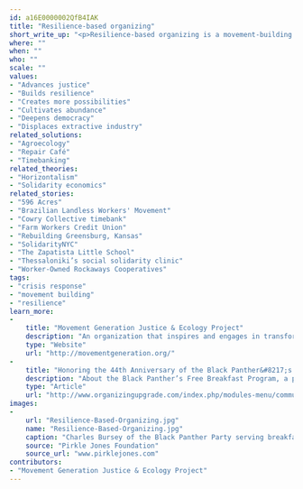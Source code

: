 ```yaml
---
id: a16E0000002QfB4IAK
title: "Resilience-based organizing"
short_write_up: "<p>Resilience-based organizing is a movement-building strategy that focuses on improving the ability of communities to meet their needs through shared work, democratic self-governance, and contesting power. The approach departs from traditional campaign-based organizing approaches in which communities pressure a political figure with decision-making power to act on their demands, thereby re-enforcing existing structures of power. Instead, people organize to create visionary and oppositional economies in ways that strengthen community control and are ecologically regenerative. Resilience-based organizing was foundational to black liberation movements such as the Black Panther Party, which had more than sixty &#8216;self help&#8217; programs. We see it applied today in Zapatista communities and through the Landless Workers’ Movement in Brazil.</p>"
where: ""
when: ""
who: ""
scale: ""
values:
- "Advances justice"
- "Builds resilience"
- "Creates more possibilities"
- "Cultivates abundance"
- "Deepens democracy"
- "Displaces extractive industry"
related_solutions:
- "Agroecology"
- "Repair Café"
- "Timebanking"
related_theories:
- "Horizontalism"
- "Solidarity economics"
related_stories:
- "596 Acres"
- "Brazilian Landless Workers' Movement"
- "Cowry Collective timebank"
- "Farm Workers Credit Union"
- "Rebuilding Greensburg, Kansas"
- "SolidarityNYC"
- "The Zapatista Little School"
- "Thessaloniki’s social solidarity clinic"
- "Worker-Owned Rockaways Cooperatives"
tags:
- "crisis response"
- "movement building"
- "resilience"
learn_more:
-
    title: "Movement Generation Justice & Ecology Project"
    description: "An organization that inspires and engages in transformative action towards the liberation and restoration of land, labor, and culture."
    type: "Website"
    url: "http://movementgeneration.org/"
-
    title: "Honoring the 44th Anniversary of the Black Panther&#8217;s Free Breakfast Program"
    description: "About the Black Panther’s Free Breakfast Program, a powerful example of resilience-based organizing"
    type: "Article"
    url: "http://www.organizingupgrade.com/index.php/modules-menu/community-organizing/item/942-honoring-the-44th-anniversary-of-the-black-panthers-free-breakfast-program"
images:
-
    url: "Resilience-Based-Organizing.jpg"
    name: "Resilience-Based-Organizing.jpg"
    caption: "Charles Bursey of the Black Panther Party serving breakfast to children for the Panther Free Breakfast Program in Oakland, CA in 1969"
    source: "Pirkle Jones Foundation"
    source_url: "www.pirklejones.com"
contributors:
- "Movement Generation Justice & Ecology Project"
---
```

